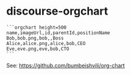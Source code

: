 # discourse-orgchart

````
```orgchart height=500
name,imageUrl,id,parentId,positionName
Bob,bob.png,bob,,Boss
Alice,alice.png,alice,bob,CEO
Eve,eve.png,eve,bob,CTO
```
````

See: https://github.com/bumbeishvili/org-chart
